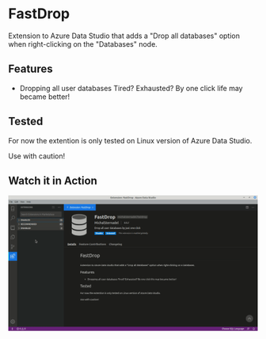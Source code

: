 # FastDrop

Extension to Azure Data Studio that adds a "Drop all databases" option when right-clicking on the "Databases" node.

## Features

* Dropping all user databases
Tired? Exhausted? By one click life may became better!

## Tested

For now the extention is only tested on Linux version of Azure Data Studio.

Use with caution!

## Watch it in Action

[![FastDrop in action](https://raw.githubusercontent.com/michalsternadel/AzureDataStudio-Fastdrop/master/ADS-Fastdrop.gif)](https://youtu.be/PzrLuirv1RQ)

